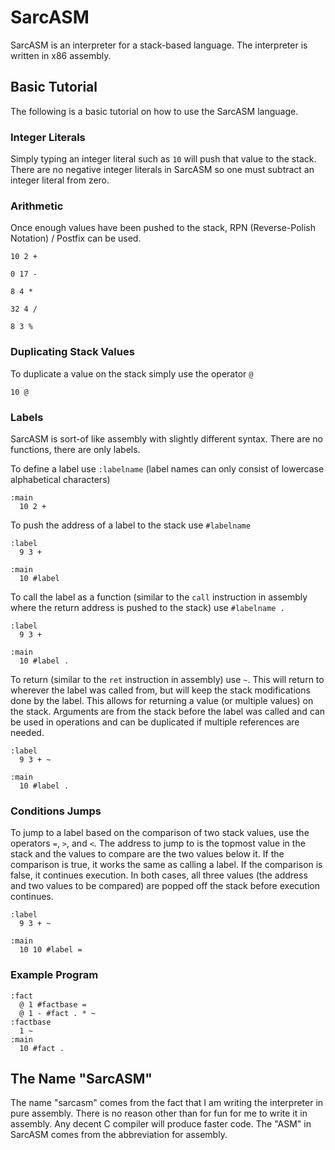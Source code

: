 # SarcASM
SarcASM is an interpreter for a stack-based language. The interpreter is written in x86 assembly.

## Basic Tutorial
The following is a basic tutorial on how to use the SarcASM language.

### Integer Literals
Simply typing an integer literal such as `10` will push that value to the stack. There are no negative integer literals in SarcASM so one must subtract an integer literal from zero.

### Arithmetic
Once enough values have been pushed to the stack, RPN (Reverse-Polish Notation) / Postfix can be used.
```
10 2 +
```
```
0 17 -
```
```
8 4 *
```
```
32 4 /
```
```
8 3 %
```

### Duplicating Stack Values
To duplicate a value on the stack simply use the operator `@`
```
10 @
```

### Labels
SarcASM is sort-of like assembly with slightly different syntax. There are no functions, there are only labels.  

To define a label use `:labelname` (label names can only consist of lowercase alphabetical characters)
```
:main
  10 2 +
```

To push the address of a label to the stack use `#labelname`
```
:label
  9 3 +
  
:main
  10 #label
```

To call the label as a function (similar to the `call` instruction in assembly where the return address is pushed to the stack) use `#labelname .`
```
:label
  9 3 +
  
:main
  10 #label .
```

To return (similar to the `ret` instruction in assembly) use `~`. This will return to wherever the label was called from, but will keep the stack modifications done by the label. This allows for returning a value (or multiple values) on the stack. Arguments are from the stack before the label was called and can be used in operations and can be duplicated if multiple references are needed.
```
:label
  9 3 + ~
  
:main
  10 #label .
```

### Conditions Jumps
To jump to a label based on the comparison of two stack values, use the operators `=`, `>`, and `<`. The address to jump to is the topmost value in the stack and the values to compare are the two values below it. If the comparison is true, it works the same as calling a label. If the comparison is false, it continues execution. In both cases, all three values (the address and two values to be compared) are popped off the stack before execution continues.
```
:label
  9 3 + ~
  
:main
  10 10 #label =
```

### Example Program
```
:fact
  @ 1 #factbase =
  @ 1 - #fact . * ~
:factbase
  1 ~
:main
  10 #fact .
```

## The Name "SarcASM"
The name "sarcasm" comes from the fact that I am writing the interpreter in pure assembly. There is no reason other than for fun for me to write it in assembly. Any decent C compiler will produce faster code. The "ASM" in SarcASM comes from the abbreviation for assembly.
